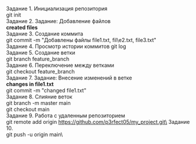 Задание 1. Инициализация репозитория\
git init\
Задание 2. Задание: Добавление файлов\
**created files**\
Задание 3. Создание коммита\
git commit -m "Добавлены файлы file1.txt, fil\e2.txt, file3.txt"\
Задание 4. Просмотр истории коммитов
git log\
Задание 5. Создание ветки\
git branch feature_branch\
Задание 6. Переключение между ветками\
git checkout feature_branch\
Задание 7. Задание: Внесение изменений в ветке\
**changes in file1.txt**\
git commit -m "changed file1.txt"\
Задание 8. Слияние веток\
git branch -m master main\
git checkout main\
Задание 9. Работа с удаленным репозиторием\
git remote add origin https://github.com/p3rfect05/my_project.git\
Задание 10.\
git push -u origin main\
